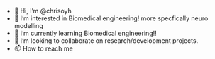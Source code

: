 - 👋 Hi, I’m @chrisoyh
- 👀 I’m interested in Biomedical engineering! more specfically neuro modelling
- 🌱 I’m currently learning Biomedical engineering!!
- 💞️ I’m looking to collaborate on research/development projects.
- 📫 How to reach me 

<!---
chrisoyh/chrisoyh is a ✨ special ✨ repository because its `README.md` (this file) appears on your GitHub profile.
You can click the Preview link to take a look at your changes.
--->
